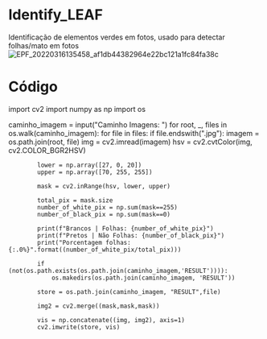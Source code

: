 # Identify_LEAF
Identificação de elementos verdes em fotos, usado para detectar folhas/mato em fotos
![EPF_20220316135458_af1db44382964e22bc121a1fc84fa38c](https://user-images.githubusercontent.com/34165801/171314607-f4803803-e98c-416c-ba99-46b4ccad7430.jpg)

# Código

import cv2
import numpy as np
import os 

caminho_imagem = input("Caminho Imagens: ")
for root, _, files in os.walk(caminho_imagem):
    for file in files:
        if file.endswith(".jpg"):
            imagem = os.path.join(root, file)
            img = cv2.imread(imagem)
            hsv = cv2.cvtColor(img, cv2.COLOR_BGR2HSV)

            lower = np.array([27, 0, 20])
            upper = np.array([70, 255, 255])

            mask = cv2.inRange(hsv, lower, upper)

            total_pix = mask.size
            number_of_white_pix = np.sum(mask==255)
            number_of_black_pix = np.sum(mask==0)

            print(f"Brancos | Folhas: {number_of_white_pix}")
            print(f"Pretos | Não Folhas: {number_of_black_pix}")
            print("Porcentagem folhas: {:.0%}".format((number_of_white_pix/total_pix)))

            if (not(os.path.exists(os.path.join(caminho_imagem,'RESULT')))):
                os.makedirs(os.path.join(caminho_imagem, 'RESULT'))

            store = os.path.join(caminho_imagem, "RESULT",file)

            img2 = cv2.merge((mask,mask,mask))

            vis = np.concatenate((img, img2), axis=1)
            cv2.imwrite(store, vis)
